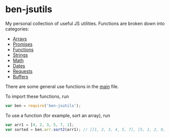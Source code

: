 # ben-jsutils

My personal collection of useful JS utilities. Functions are broken down into categories:

* [Arrays](https://github.com/benb116/ben-jsutils/blob/master/arr.js)
* [Promises](https://github.com/benb116/ben-jsutils/blob/master/prom.js)
* [Functions](https://github.com/benb116/ben-jsutils/blob/master/fn.js)
* [Strings](https://github.com/benb116/ben-jsutils/blob/master/str.js)
* [Math](https://github.com/benb116/ben-jsutils/blob/master/math.js)
* [Dates](https://github.com/benb116/ben-jsutils/blob/master/date.js)
* [Requests](https://github.com/benb116/ben-jsutils/blob/master/req.js)
* [Buffers](https://github.com/benb116/ben-jsutils/blob/master/buf.js)

There are some general use functions in the [main](https://github.com/benb116/ben-jsutils/blob/master/index.js) file.

To import these functions, run
```javascript
var ben = require('ben-jsutils');
```

To use a function (for example, sort an array), run
```javascript
var arr1 = [4, 2, 3, 5, 7, 1];
var sorted = ben.arr.sort2(arr1); // [[1, 2, 3, 4, 5, 7], [5, 1, 2, 0, 3, 4]]
```